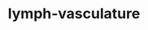 ---
title: lymph-vasculature
release_version: v1.2
hra_release_version:
  - v1.1
  - v1.2
type: asct-b
description: '[Anatomical Structures, Cell Types, plus Biomarkers (ASCT+B) tables](https://hubmapconsortium.github.io/ccf/pages/ccf-anatomical-structures.html) aim to capture the nested *part_of* structure of anatomical human body parts, the typology of cells, and biomarkers used to identify cell types. The tables are authored and reviewed by an international team of experts.'
creators:
  - 0000-0002-6300-1647
  - 0000-0003-1361-7109
  - 0000-0003-0834-8274
project_leads:
  - 0000-0002-3321-6137
reviewers:
  - 0000-0002-2597-881X
  - 0000-0001-7655-4833
creation_date: 2022-05-06T00:00:00
license: CC BY 4.0
publisher:  HuBMAP 
funder:  National Institutes of Health 
award_number:  OT2OD026671 
hubmap_id:  HBM577.JGGH.294 
datatable: ASCT-B_VH_Lymph_Vasculature.csv
doi: https://doi.org/10.48539/HBM577.JGGH.294
---